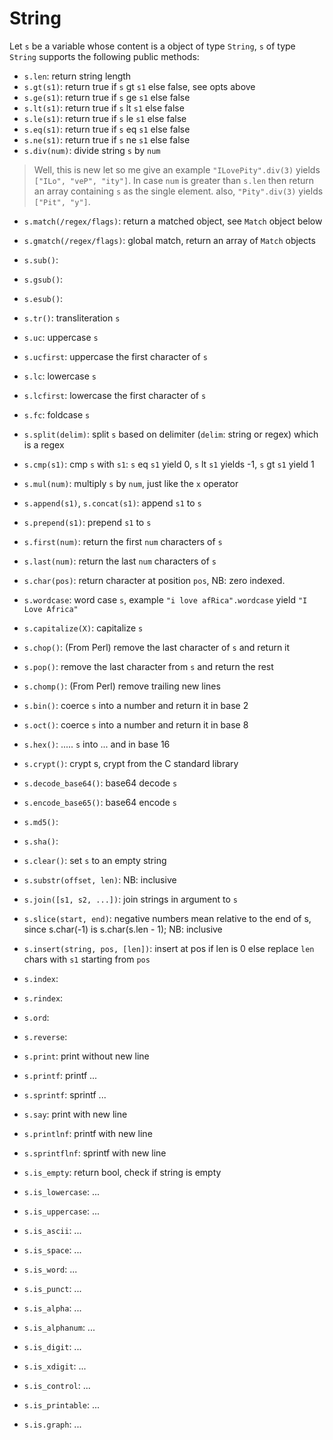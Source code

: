 # String

Let `s` be a variable whose content is a object of type `String`, `s` of type
`String` supports the following public methods:

- `s.len`: return string length
- `s.gt(s1)`: return true if `s` gt `s1` else false, see opts above
- `s.ge(s1)`: return true if `s` ge `s1` else false
- `s.lt(s1)`: return true if `s` lt `s1` else false
- `s.le(s1)`: return true if `s` le `s1` else false
- `s.eq(s1)`: return true if `s` eq `s1` else false
- `s.ne(s1)`: return true if `s` ne `s1` else false
- `s.div(num)`: divide string `s` by `num`

> Well, this is new let so me give an example
> `"ILovePity".div(3)` yields `["ILo", "veP", "ity"]`.
> In case `num` is greater than `s.len` then return
> an array containing `s` as the single element.
> also, `"Pity".div(3)` yields `["Pit", "y"]`.

- `s.match(/regex/flags)`: return a matched object, see `Match` object below
- `s.gmatch(/regex/flags)`: global match, return an array of `Match` objects
- `s.sub()`:
- `s.gsub()`:
- `s.esub()`:
- `s.tr()`: transliteration `s`

- `s.uc`: uppercase `s`
- `s.ucfirst`: uppercase the first character of `s`
- `s.lc`: lowercase `s`
- `s.lcfirst`: lowercase the first character of `s`
- `s.fc`: foldcase `s`
- `s.split(delim)`: split `s` based on delimiter (`delim`: string or regex) which is a regex
- `s.cmp(s1)`: cmp `s` with `s1`: `s` eq `s1` yield 0, `s` lt `s1` yields -1, `s` gt `s1` yield 1
- `s.mul(num)`: multiply `s` by `num`, just  like the `x` operator
- `s.append(s1)`, `s.concat(s1)`: append `s1` to `s`
- `s.prepend(s1)`: prepend `s1` to `s`
- `s.first(num)`: return the first `num` characters of `s`
- `s.last(num)`: return the last `num` characters of `s`
- `s.char(pos)`: return character at position `pos`, NB: zero indexed.
- `s.wordcase`: word case `s`, example `"i love afRica".wordcase` yield `"I Love Africa"`
- `s.capitalize(X)`: capitalize `s`
- `s.chop()`: (From Perl) remove the last character of `s` and return it
- `s.pop()`: remove the last character from `s` and return the rest
- `s.chomp()`: (From Perl) remove trailing new lines
- `s.bin()`: coerce `s` into a number and return it in base 2
- `s.oct()`: coerce `s` into a number and return it in base 8
- `s.hex()`: ..... `s` into ... and in base 16
- `s.crypt()`: crypt s, crypt from the C standard library
- `s.decode_base64()`: base64 decode `s`
- `s.encode_base65()`: base64 encode `s`
- `s.md5()`: 
- `s.sha()`:
- `s.clear()`: set `s` to an empty string
- `s.substr(offset, len)`: NB: inclusive
- `s.join([s1, s2, ...])`: join strings in argument to `s`
- `s.slice(start, end)`: negative numbers mean relative to the end of s, since s.char(-1) is s.char(s.len - 1); NB: inclusive
- `s.insert(string, pos, [len])`: insert at pos if len is 0 else replace `len` chars with `s1` starting from `pos`
- `s.index`:
- `s.rindex`:
- `s.ord`:
- `s.reverse`:
- `s.print`: print without new line
- `s.printf`: printf ...
- `s.sprintf`: sprintf ...
- `s.say`: print with new line
- `s.printlnf`: printf with new line
- `s.sprintflnf`: sprintf with new line

- `s.is_empty`: return bool, check if string is empty
- `s.is_lowercase`: ...
- `s.is_uppercase`: ...
- `s.is_ascii`: ...
- `s.is_space`: ...
- `s.is_word`: ...
- `s.is_punct`: ...
- `s.is_alpha`: ...
- `s.is_alphanum`: ...
- `s.is_digit`: ...
- `s.is_xdigit`: ...
- `s.is_control`: ...
- `s.is_printable`: ...
- `s.is.graph`: ...
